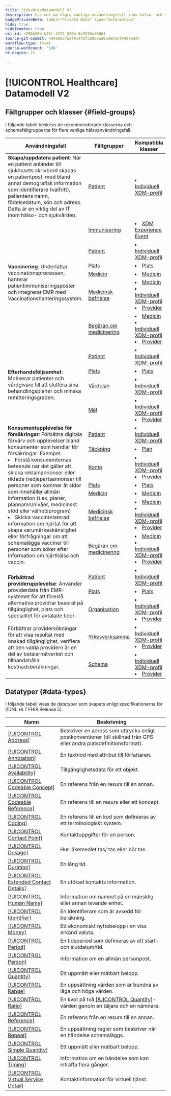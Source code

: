 ```yaml
---
title: Sjukvårdsdatamodell V2
description: Läs mer om några vanliga användningsfall inom hälso- och sjukvården och de bästa klasserna, relaterade fältgrupper och datatyper som kan användas.
badgePrivateBeta: label="Private Beta" type="Informative"
hide: true
hidefromtoc: true
exl-id: a796b58b-b36f-4277-870b-0d3939af8061
source-git-commit: 4d4e68376af914fbfcb005ad950e643f9407ad47
workflow-type: tm+mt
source-wordcount: '536'
ht-degree: 1%

---
```


# [!UICONTROL Healthcare] Datamodell V2

## Fältgrupper och klasser {#field-groups}

I följande tabell beskrivs de rekommenderade klasserna och schemafältgrupperna för flera vanliga hälsoanvändningsfall.

<table>
  <thead>
    <tr>
      <th>Användningsfall</th>
      <th>Fältgrupper</th>
      <th>Kompatibla klasser</th>
    </tr>
  </thead>
  <tbody>
    <tr>
      <td><strong>Skapa/uppdatera patient</strong>: När en patient anländer till sjukhusets skrivbord skapas en patientpost, med bland annat demografisk information som identifierare (valfritt), patientens namn, födelsedatum, kön och adress. Detta är en viktig del av IT inom hälso- och sjukvården.</td>
      <td><a href="../field-groups/profile/healthcare-patient.md">Patient</a></td>
      <td>
        <li><a href="../classes/individual-profile.md">Individuell XDM-profil</a></li>
      </td>
    </tr>
    <tr>
      <td rowspan="6"><strong>Vaccinering</strong>: Underlättar vaccinationsprocessen, hanterar patientimmuniseringsposter och integrerar EMR med Vaccinationshanteringssystem.</td>
      <td><a href="../field-groups/event/healthcare-immunization.md">Immunisering</a></td>
      <td>
        <li><a href="../classes/experienceevent.md">XDM Experience Event</a></li>
      </td>
    </tr>
    <tr>
      <td><a href="../field-groups/profile/healthcare-patient.md">Patient</a></td>
      <td>
        <li><a href="../classes/individual-profile.md">Individuell XDM-profil</a></li>
      </td>
    </tr>
    <tr>
      <td><a href="../field-groups/location/healthcare-location.md">Plats</a></td>
      <td>
        <li><a href="../classes/location.md">Plats</a></li>
      </td>
    </tr>
    <tr>
      <td><a href="../field-groups/medication/healthcare-medication-v2.md">Medicin</a></td>
      <td>
        <li><a href="../classes/medication.md">Medicin</a></li>
      </td>
    </tr>
    <tr>
      <td><a href="../field-groups/medication/healthcare-medication-dispense.md">Medicinsk befrielse</a></td>
      <td>
        <li><a href="../classes/medication.md">Medicin</a></li>
        <li><a href="../classes/individual-profile.md">Individuell XDM-profil</a></li>
        <li><a href="../classes/provider.md">Provider</a></li>
      </td>
    </tr>
    <tr>
      <td><a href="../field-groups/medication/healthcare-medication-request.md">Begäran om medicinering</a></td>
      <td>
        <li><a href="../classes/medication.md">Medicin</a></li>
        <li><a href="../classes/individual-profile.md">Individuell XDM-profil</a></li>
        <li><a href="../classes/provider.md">Provider</a></li>
      </td>
    </tr>
    <tr>
      <td rowspan="4"><strong>Efterhandsföljsamhet</strong>: Motiverar patienter och vårdgivare till att slutföra sina behandlingsplaner och minska remitteringsgraden.</td>
      <td><a href="../field-groups/profile/healthcare-patient.md">Patient</a></td>
      <td>
        <li><a href="../classes/individual-profile.md">Individuell XDM-profil</a></li>
      </td>
    </tr>
    <tr>
      <td><a href="../field-groups/location/healthcare-location.md">Plats</a></td>
      <td>
        <li><a href="../classes/location.md">Plats</a></li>
      </td>
    </tr>
    <tr>
      <td><a href="../field-groups/profile/healthcare-care-plan.md">Vårdplan</a></td>
      <td>
        <li><a href="../classes/individual-profile.md">Individuell XDM-profil</a></li>
      </td>
    </tr>
    <tr>
      <td><a href="../field-groups/profile/healthcare-goal.md">Mål</a></td>
      <td>
        <li><a href="../classes/individual-profile.md">Individuell XDM-profil</a></li>
        <li><a href="../classes/provider.md">Provider</a></li>
      </td>
    </tr>
    <tr>
      <td rowspan="7"><strong>Konsumentupplevelse för försäkringar</strong>: Förbättra digitala förvärv och upplevelser bland konsumenter som handlar för försäkringar. Exempel: 
        <li> Förstå konsumenternas beteende när det gäller att skicka reklamannonser eller riktade tredjepartsannonser till personer som kommer åt sidor som innehåller allmän information (t.ex. planer, plannamn/nivåer, medicinskt stöd eller välhetsprogram)
        </li> 
        <li> Skicka vaccinrelaterad information om hjärtat för att skapa varumärkeskänslighet eller förfrågningar om att schemalägga vacciner till personer som söker efter information om hjärthälsa och vaccin.
        </li>
      </td>
      <td><a href="../field-groups/profile/healthcare-patient.md">Patient</a></td>
      <td>
        <li><a href="../classes/individual-profile.md">Individuell XDM-profil</a></li>
      </td>
    </tr>
    <tr>
      <td><a href="../field-groups/plan/healthcare-coverage.md">Täckning</a></td>
      <td>
        <li><a href="../classes/plan.md">Plan</a></li>
      </td>
    </tr>
    <tr>
      <td><a href="../field-groups/profile/healthcare-account.md">Konto</a></td>
      <td>
        <li><a href="../classes/individual-profile.md">Individuell XDM-profil</a></li>
        <li><a href="../classes/provider.md">Provider</a></li>
      </td>
    </tr>
    <tr>
      <td><a href="../field-groups/location/healthcare-location.md">Plats</a></td>
      <td>
        <li><a href="../classes/location.md">Plats</a></li>
      </td>
    </tr>
      <tr>
      <td><a href="../field-groups/medication/healthcare-medication-v2.md">Medicin</a></td>
      <td>
        <li><a href="../classes/medication.md">Medicin</a></li>
      </td>
    </tr>
    <tr>
      <td><a href="../field-groups/medication/healthcare-medication-dispense.md">Medicinsk befrielse</a></td>
      <td>
        <li><a href="../classes/medication.md">Medicin</a></li>
        <li><a href="../classes/individual-profile.md">Individuell XDM-profil</a></li>
        <li><a href="../classes/provider.md">Provider</a></li>
      </td>
    </tr>
    <tr>
      <td><a href="../field-groups/medication/healthcare-medication-request.md">Begäran om medicinering</a></td>
      <td>
        <li><a href="../classes/medication.md">Medicin</a></li>
        <li><a href="../classes/individual-profile.md">Individuell XDM-profil</a></li>
        <li><a href="../classes/provider.md">Provider</a></li>
      </td>
    </tr>
    <tr>
      <td rowspan="5"><strong>Förbättrad providerupplevelse</strong>: Använder providerdata från EMR-systemet för att föreslå alternativa providrar baserat på tillgänglighet, plats och specialitet för avtalade tider. <br> <br>Förbättrar providersökningar för att visa resultat med önskad tillgänglighet, verifiera att den valda providern är en del av betalarnätverket och tillhandahålla kostnadsberäkningar.
      </td>
      <td><a href="../field-groups/profile/healthcare-patient.md">Patient</a></td>
      <td>
        <li><a href="../classes/individual-profile.md">Individuell XDM-profil</a></li>
      </td>
    </tr>
    <tr>
      <td><a href="../field-groups/location/healthcare-location.md">Plats</a></td>
      <td>
        <li><a href="../classes/location.md">Plats</a></li>
      </td>
    </tr>
    <tr>
      <td><a href="../field-groups/profile/healthcare-organization.md">Organisation</a></td>
      <td>
        <li><a href="../classes/individual-profile.md">Individuell XDM-profil</a></li>
        <li><a href="../classes/provider.md">Provider</a></li>
      </td>
    </tr>
    <tr>
      <td><a href="../field-groups/profile/healthcare-practioner.md">Yrkesverksamma</a></td>
      <td>
        <li><a href="../classes/individual-profile.md">Individuell XDM-profil</a></li>
        <li><a href="../classes/provider.md">Provider</a></li>
      </td>
    </tr>
    <tr>
      <td><a href="../field-groups/profile/healthcare-schedule.md">Schema</a></td>
      <td>
        <li><a href="../classes/individual-profile.md">Individuell XDM-profil</a></li>
        <li><a href="../classes/provider.md">Provider</a></li>
      </td>
    </tr>
  </tbody>
</table>

## Datatyper {#data-types}

I följande tabell visas de datatyper som skapats enligt specifikationerna för [!DNL HL7 FHIR Release 5].

| Namn | Beskrivning |
| --- | --- |
| [[!UICONTROL Address]](../data-types/healthcare/address.md) | Beskriver en adress som uttrycks enligt postkonventioner (till skillnad från GPS eller andra platsdefinitionsformat). |
| [[!UICONTROL Annotation]](../data-types/healthcare/annotation.md) | En textnod med attribut till författaren. |
| [[!UICONTROL Availability]](../data-types/healthcare/availability.md) | Tillgänglighetsdata för ett objekt. |
| [[!UICONTROL Codeable Concept]](../data-types/healthcare/codeable-concept.md) | En referens från en resurs till en annan. |
| [[!UICONTROL Codeable Reference]](../data-types/healthcare/codeable-reference.md) | En referens till en resurs eller ett koncept. |
| [[!UICONTROL Coding]](../data-types/healthcare/coding.md) | En referens till en kod som definieras av ett terminologiskt system. |
| [[!UICONTROL Contact Point]](../data-types/healthcare/contact-point.md) | Kontaktuppgifter för en person. |
| [[!UICONTROL Dosage]](../data-types/healthcare/dosage.md) | Hur läkemedlet tas/ tas eller bör tas. |
| [[!UICONTROL Duration]](../data-types/healthcare/duration.md) | En lång tid. |
| [[!UICONTROL Extended Contact Details]](../data-types/healthcare/extended-contact-detail.md) | En utökad kontakts information. |
| [[!UICONTROL Human Name]](../data-types/healthcare/human-name.md) | Information om namnet på en mänsklig eller annan levande enhet. |
| [[!UICONTROL Identifier]](../data-types/healthcare/identifier.md) | En identifierare som är avsedd för beräkning. |
| [[!UICONTROL Money]](../data-types/healthcare/money.md) | Ett ekonomiskt nyttobelopp i en viss erkänd valuta. |
| [[!UICONTROL Period]](../data-types/healthcare/period.md) | En tidsperiod som definieras av ett start- och slutdatum/tid. |
| [[!UICONTROL Person]](../data-types/healthcare/person.md) | Information om en allmän personpost. |
| [[!UICONTROL Quantity]](../data-types/healthcare/quantity.md) | Ett uppmätt eller mätbart belopp. |
| [[!UICONTROL Range]](../data-types/healthcare/range.md) | En uppsättning värden som är bundna av låga och höga värden. |
| [[!UICONTROL Ratio]](../data-types/healthcare/ratio.md) | En kvot på två [[!UICONTROL Quantity]](../data-types/healthcare/quantity.md)-värden genom en täljare och en nämnare. |
| [[!UICONTROL Reference]](../data-types/healthcare/reference.md) | En referens från en resurs till en annan. |
| [[!UICONTROL Repeat]](../data-types/healthcare/repeat.md) | En uppsättning regler som beskriver när en händelse schemaläggs. |
| [[!UICONTROL Simple Quantity]](../data-types/healthcare/simple-quantity.md) | Ett uppmätt eller mätbart belopp. |
| [[!UICONTROL Timing]](../data-types/healthcare/timing.md) | Information om en händelse som kan inträffa flera gånger. |
| [[!UICONTROL Virtual Service Detail]](../data-types/healthcare/virtual-service-detail.md) | Kontaktinformation för virtuell tjänst. |

